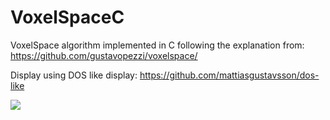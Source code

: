 # VoxelSpaceC

VoxelSpace algorithm implemented in C following the explanation from: https://github.com/gustavopezzi/voxelspace/

Display using DOS like display: https://github.com/mattiasgustavsson/dos-like

<img src="Images/example_image.png">

